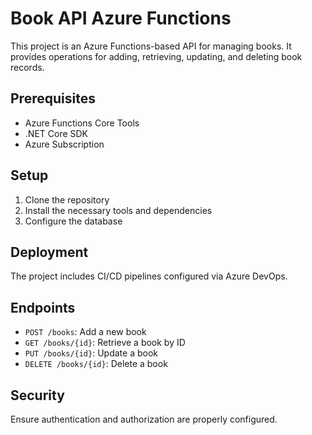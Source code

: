 # Book API Azure Functions

This project is an Azure Functions-based API for managing books. It provides operations for adding, retrieving, updating, and deleting book records.

## Prerequisites
- Azure Functions Core Tools
- .NET Core SDK
- Azure Subscription

## Setup
1. Clone the repository
2. Install the necessary tools and dependencies
3. Configure the database

## Deployment
The project includes CI/CD pipelines configured via Azure DevOps.

## Endpoints
- `POST /books`: Add a new book
- `GET /books/{id}`: Retrieve a book by ID
- `PUT /books/{id}`: Update a book
- `DELETE /books/{id}`: Delete a book

## Security
Ensure authentication and authorization are properly configured.